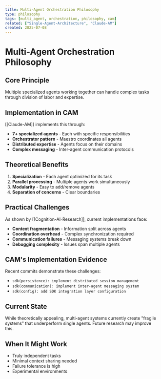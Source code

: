 ```yaml
---
title: Multi-Agent Orchestration Philosophy
type: philosophy
tags: [multi_agent, orchestration, philosophy, cam]
related: ["Single-Agent-Architecture", "Claude-AM"]
created: 2025-07-08
---
```


# Multi-Agent Orchestration Philosophy

## Core Principle

Multiple specialized agents working together can handle complex tasks through division of labor and expertise.

## Implementation in CAM

[[Claude-AM]] implements this through:
- **7+ specialized agents** - Each with specific responsibilities
- **Orchestrator pattern** - Maestro coordinates all agents
- **Distributed expertise** - Agents focus on their domains
- **Complex messaging** - Inter-agent communication protocols

## Theoretical Benefits

1. **Specialization** - Each agent optimized for its task
2. **Parallel processing** - Multiple agents work simultaneously
3. **Modularity** - Easy to add/remove agents
4. **Separation of concerns** - Clear boundaries

## Practical Challenges

As shown by [[Cognition-AI-Research]], current implementations face:
- **Context fragmentation** - Information split across agents
- **Coordination overhead** - Complex synchronization required
- **Communication failures** - Messaging systems break down
- **Debugging complexity** - Issues span multiple agents

## CAM's Implementation Evidence

Recent commits demonstrate these challenges:
- `sdk(persistence): implement distributed session management`
- `sdk(communication): implement inter-agent messaging system`
- `sdk(config): add SDK integration layer configuration`

## Current State

While theoretically appealing, multi-agent systems currently create "fragile systems" that underperform single agents. Future research may improve this.

## When It Might Work

- Truly independent tasks
- Minimal context sharing needed
- Failure tolerance is high
- Experimental environments
